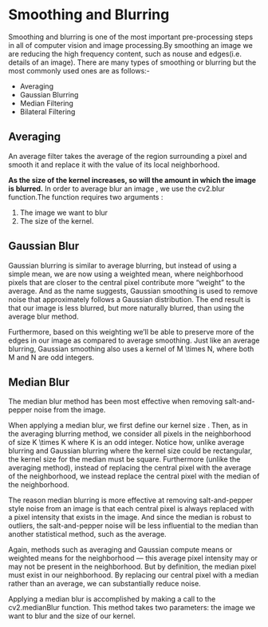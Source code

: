 # Smoothing and Blurring
Smoothing and blurring is one of the most important pre-processing steps in all of computer vision and image processing.By smoothing an image we are reducing the high frequency content, such as nouse and edges(i.e. details of an image).
There are many types of smoothing or blurring but the most commonly used ones are as follows:-

* Averaging
* Gaussian Blurring
* Median Filtering
* Bilateral Filtering


## Averaging
An average filter takes the average of the region surrounding a pixel and smooth it and replace it with the value of its local neighborhood.


**As the size of the kernel increases, so will the amount in which the image is blurred.**
In order to average blur an image , we use the cv2.blur function.The function requires two arguments :
  1) The image we want to blur 
  2) The size of the kernel.
  
 ## Gaussian Blur
 
  Gaussian blurring is similar to average blurring, but instead of using a simple mean, we are now using a weighted mean, where neighborhood pixels that are closer to the central pixel contribute more “weight” to the average. And as the name suggests, Gaussian smoothing is used to remove noise that approximately follows a Gaussian distribution.
The end result is that our image is less blurred, but more naturally blurred, than using the average blur method.

Furthermore, based on this weighting we’ll be able to preserve more of the edges in our image as compared to average smoothing. Just like an average blurring, Gaussian smoothing also uses a kernel of M \times N, where both M and N are odd integers.


## Median Blur
The median blur method has been most effective when removing salt-and-pepper noise from the image.

When applying a median blur, we first define our kernel size . Then, as in the averaging blurring method, we consider all pixels in the neighborhood of size K \times K where K is an odd integer. Notice how, unlike average blurring and Gaussian blurring where the kernel size could be rectangular, the kernel size for the median must be square. Furthermore (unlike the averaging method), instead of replacing the central pixel with the average of the neighborhood, we instead replace the central pixel with the median of the neighborhood.

The reason median blurring is more effective at removing salt-and-pepper style noise from an image is that each central pixel is always replaced with a pixel intensity that exists in the image. And since the median is robust to outliers, the salt-and-pepper noise will be less influential to the median than another statistical method, such as the average.

Again, methods such as averaging and Gaussian compute means or weighted means for the neighborhood — this average pixel intensity may or may not be present in the neighborhood. But by definition, the median pixel must exist in our neighborhood. By replacing our central pixel with a median rather than an average, we can substantially reduce noise.

Applying a median blur is accomplished by making a call to the cv2.medianBlur  function. This method takes two parameters: the image we want to blur and the size of our kernel.



  
